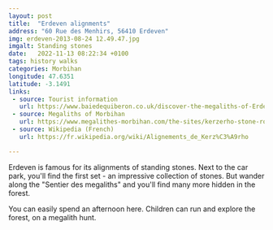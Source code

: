 ```yaml
---
layout: post
title:  "Erdeven alignments"
address: "60 Rue des Menhirs, 56410 Erdeven"
img: erdeven-2013-08-24 12.49.47.jpg
imgalt: Standing stones
date:   2022-11-13 08:22:34 +0100
tags: history walks
categories: Morbihan
longitude: 47.6351
latitude: -3.1491
links:
 - source: Tourist information
   url: https://www.baiedequiberon.co.uk/discover-the-megaliths-of-Erdeven
 - source: Megaliths of Morbihan
   url: https://www.megalithes-morbihan.com/the-sites/kerzerho-stone-rows.html
 - source: Wikipedia (French)
   url: https://fr.wikipedia.org/wiki/Alignements_de_Kerz%C3%A9rho

---
```

Erdeven is famous for its alignments of standing stones. Next to the car park, you'll find the first set - an impressive collection of stones. But wander along the "Sentier des megaliths" and you'll find many more hidden in the forest.

You can easily spend an afternoon here. Children can run and explore the forest, on a megalith hunt.
